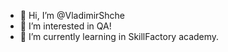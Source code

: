 - 👋 Hi, I’m @VladimirShche
- 👀 I’m interested in QA!
- 🌱 I’m currently learning in SkillFactory academy.


<!---
VladimirShche/VladimirShche is a ✨ special ✨ repository because its `README.md` (this file) appears on your GitHub profile.
You can click the Preview link to take a look at your changes.
--->
